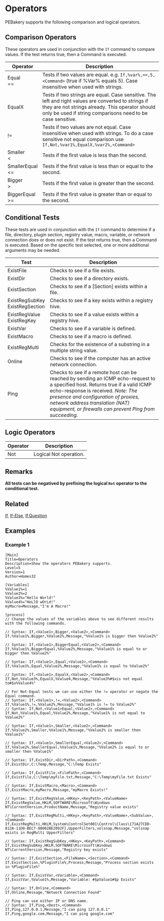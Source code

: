 # Operators

PEBakery supports the following comparison and logical operators.

## Comparison Operators

These operators are used in conjunction with the `If` command to compare values. If the test returns true, then a Command is executed.

| Operator | Description |
| --- | --- |
| Equal<br/>== | Tests if two values are equal. e.g. `If,%var%,==,5,<Command>` (true if %Var% equals 5). Case insensitive when used with strings. |
| EqualX | Tests if two strings are equal. Case sensitive. The left and right values are converted to strings if they are not strings already. This operator should only be used if string comparisons need to be case sensitive. |
| != | Tests if two values are not equal. Case insensitive when used with strings. To do a case sensitive not equal comparison use `If,Not,%var1%,EqualX,%var2%,<Command>` |
| Smaller<br/>< | Tests if the first value is less than the second. |
| SmallerEqual<br/><= | Tests if the first value is less than or equal to the second. |
| Bigger<br/>> | Tests if the first value is greater than the second. |
| BiggerEqual<br/>>= | Tests if the first value is greater than or equal to the second. |

## Conditional Tests

These tests are used in conjunction with the `If` command to determine if a file, directory, plugin section, registry value, macro, variable, or network connection does or does not exist. If the test returns true, then a Command is executed. Based on the specific test selected, one or more additional arguments may be needed.

| Test | Description |
| --- | --- |
| ExistFile | Checks to see if a file exists. |
| ExistDir | Checks to see if a directory exists. |
| ExistSection | Checks to see if a [Section] exists within a file. |
| ExistRegSubKey<br/>ExistRegSection | Checks to see if a key exists within a registry hive. |
| ExistRegValue<br/>ExistRegKey | Checks to see if a value exists within a registry hive. |
| ExistVar | Checks to see if a variable is defined. |
| ExistMacro | Checks to see if a macro is defined. |
| ExistRegMulti | Checks for the existence of a substring in a multiple string value. |
| Online | Checks to see if the computer has an active network connection. |
| Ping | Checks to see if a remote host can be reached by sending an ICMP echo-request to a specified host. Returns true if a valid ICMP echo-response is received. *Note: The presence and configuration of proxies, network address translation (NAT) equipment, or firewalls can prevent Ping from succeeding.* |

## Logic Operators

| Operator | Description |
| --- | --- |
| Not | Logical Not operation. |

## Remarks

**All tests can be negatived by prefixing the logical `Not` operator to the conditional test.**

## Related

[If](./If.md), [If-Else](./If-Else.md), [If,Question](./If-Question.md)

## Examples

### Example 1

```pebakery
[Main]
Title=Operators
Description=Show the operators PEBakery supports.
Level=5
Version=1
Author=Homes32

[Variables]
%Value1%=1
%Value2%=2
%Value3%="Hello World!"
%Value4%="HeLlO wOrLd!"
myMacro=Message,"I'm A Macro!"

[process]
// Change the values of the variables above to see different results with the following commands.

// Syntax: If,<Value1>,Bigger,<Value2>,<Command>
If,%Value1%,Bigger,%Value2%,Message,"%Value1% is bigger then %Value2%"

// Syntax: If,<Value1>,BiggerEqual,<Value2>,<Command>
If,%Value1%,BiggerEqual,%Value2%,Message,"%Value1% is equal to or bigger then %Value2%"

// Syntax: If,<Value1>,Equal,<Value2>,<Command>
If,%Value1%,Equal,%Value2%,Message,"%Value1% is equal to %Value2%"

// Syntax: If,<Value1>,EqualX,<Value2>,<Command>
If,Not,%Value3%,EqualX,%Value4,Message,"%Value3%#$xis not equal to#$x%Value4%"

// For Not-Equal tests we can use either the != operator or negate the Equal command.
// Syntax: If,<Value1>,!=,<Value2>,<Command>
If,%Value1%,!=,%Value2%,Message,"%Value1% is != to %Value2%"
// Syntax: If,Not,<Value1>Equal,<Value2>,<Command>
If,Not,%Value1%,Equal,%Value2%,Message,"%Value1% is not equal to %Value2%"

// Syntax: If,<Value1>,Smaller,<Value2>,<Command>
If,%Value2%,Smaller,%Value1%,Message,"%Value2% is smaller then %Value1%"

// Syntax: If,<Value1>,SmallerEqual,<Value2>,<Command>
If,%Value2%,SmallerEqual,%Value1%,Message,"%Value2% is equal to or smaller then %Value1%"

// Syntax: If,ExistDir,<DirPath>,<Command>
If,ExistDir,C:\Temp,Message,"C:\Temp Exists"

// Syntax: If,ExistFile,<FilePath>,<Command>
If,ExistFile,C:\Temp\myFile.txt,Message,"C:\Temp\myFile.txt Exists"

// Syntax: If,ExistMacro,<Macro>,<Command>
If,ExistMacro,myMacro,Message,"myMacro Exists!"

// Syntax: If,ExistRegValue,<HKey>,<KeyPath>,<ValueName>
If,ExistRegValue,HKLM,SOFTWARE\Microsoft\Windows NT\CurrentVersion,ProductName,Message,"Registry value exists"

// Syntax: If,ExistRegMulti,<HKey>,<KeyPath>,<ValueName>,<SubValue>,<Command>
If,ExistRegMulti,HKLM,System\ControlSet001\Control\Class\{71A27CDD-812A-11D0-BEC7-08002BE2092F},UpperFilters,volsnap,Message,"volsnap exists in RegMulti UpperFilters"

// Syntax: If,ExistRegSubKey,<HKey>,<KeyPath>,<Command>
If,ExistRegSubKey,HKLM,SOFTWARE\Microsoft\Windows NT\CurrentVersion,Message,"Registry key exists"

// Syntax: If,ExistSection,<FileName>,<Section>,<Command>
If,ExistSection,%PluginFile%,Process,Message,"Process section exists in %PluginFile%"

// Syntax: If,ExistVar,<Variable>,<Command>
If,ExistVar,%Value1%,Message,"Variable: #$pValue1#$p Exists"

// Syntax: If,Online,<Command>
If,Online,Message,"Network Connection Found"

// Ping can use either IP or DNS name.
// Syntax: If,Ping,<Dest>,<Command>
If,Ping,127.0.0.1,Message,"I can ping 127.0.0.1"
If,Ping,google.com,Message,"I can ping google.com"
```